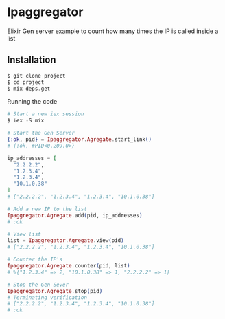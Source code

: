 # Ipaggregator

Elixir Gen server example to count how many times the IP is called inside a list

## Installation
```elixir
$ git clone project
$ cd project
$ mix deps.get
```

Running the code
```elixir
# Start a new iex session
$ iex -S mix

# Start the Gen Server
{:ok, pid} = Ipaggregator.Agregate.start_link()
# {:ok, #PID<0.209.0>}

ip_addresses = [
  "2.2.2.2",
  "1.2.3.4",
  "1.2.3.4",
  "10.1.0.38"
]
# ["2.2.2.2", "1.2.3.4", "1.2.3.4", "10.1.0.38"]

# Add a new IP to the list
Ipaggregator.Agregate.add(pid, ip_addresses)
# :ok

# View list
list = Ipaggregator.Agregate.view(pid)
# ["2.2.2.2", "1.2.3.4", "1.2.3.4", "10.1.0.38"]

# Counter the IP's
Ipaggregator.Agregate.counter(pid, list)
# %{"1.2.3.4" => 2, "10.1.0.38" => 1, "2.2.2.2" => 1}

# Stop the Gen Sever
Ipaggregator.Agregate.stop(pid)
# Terminating verification
# ["2.2.2.2", "1.2.3.4", "1.2.3.4", "10.1.0.38"]
# :ok
```